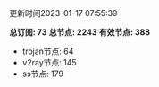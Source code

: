 更新时间2023-01-17 07:55:39

**总订阅: 73**
**总节点: 2243**
**有效节点: 388**
- trojan节点: 64
- v2ray节点: 145
- ss节点: 179
